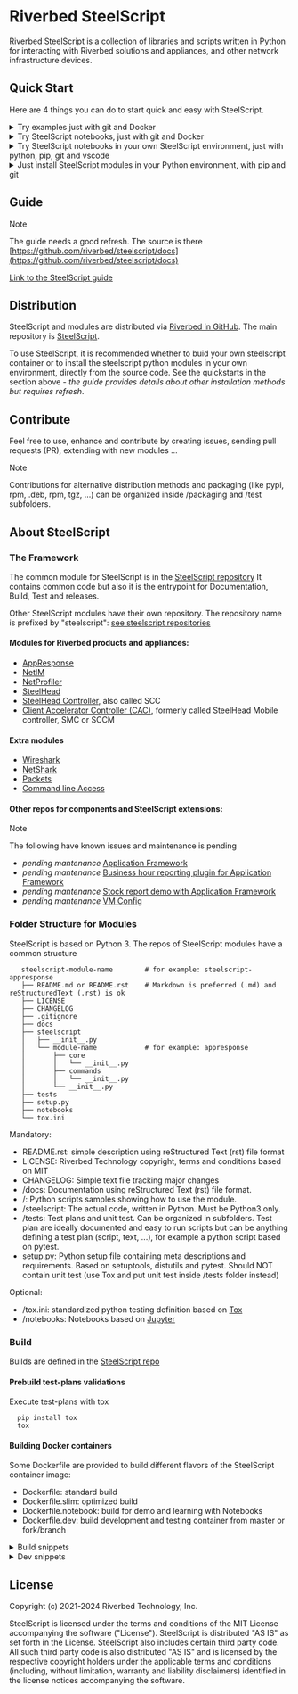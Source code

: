 # Riverbed SteelScript

Riverbed SteelScript is a collection of libraries and scripts written in Python for interacting
with Riverbed solutions and appliances, and other network infrastructure devices.

## Quick Start

Here are 4 things you can do to start quick and easy with SteelScript.

<details>
  <summary>Try examples just with git and Docker</summary>

### Quick Start SteelScript examples in a container

If you have [git](https://git-scm.com/downloads) and [Docker](https://www.docker.com/get-started) installed.
Open your shell (bash or PowerShell), build SteelScript from the latest source code and run it locally in a Docker container as follows:

#### Build and run SteelScript in a container

Build a docker image:

```shell
# Build a docker image from latest code
docker build --tag steelscript:latest https://github.com/riverbed/steelscript
```

Run SteelScript in a container:

```shell
# Run the image in an interactive container
docker run -it steelscript:latest /bin/bash
```

#### Try examples

You can try some script examples.


1. **AppResponse example**, print the Host Groups:

```shell
python examples/steelscript-appresponse/print_hostgroups-formatted.py {appresponse fqdn or IP address} -u {admin account} -p {password}
```

2. **Client Accelerator Controller example**, get the licenses and services:

```shell
python examples/steelscript-cacontroller/cacontroller-rest_api.py {client accelerator controller fqdn or IP address} --access_code {access_code}
```

3. **NetIM example**, list the devices:

```shell   
python examples/steelscript-netim/print-netim-devices-raw.py {netim core fqdn or IP address} --username {account} --password {password}
```

</details>

<details>
  <summary>Try SteelScript notebooks, just with git and Docker</summary>

### Quick Start SteelScript notebooks in a container 

If you have [git](https://git-scm.com/downloads) and [Docker](https://www.docker.com/get-started) installed.
You can build a steelscript container image that includes the Jupyter server and allows to run notebooks.

Build both steelscript bash imags and notebook image:

```shell
# Build the steelscript base image
docker build --tag steelscript:latest https://github.com/riverbed/steelscript

# Build the steelscript image for Jupyter Notebook
docker build --tag steelscript.notebook -f Dockerfile.notebook https://github.com/riverbed/steelscript
```

Run a container with the steelscript.notebook image. It contains the Jupyter Notebook server and will be listening on port 8888 by default.

```shell
# Start the steelscript.notebook container with built-in Jupyter Notebook
docker run --init --rm -p 8888:8888 --name=steelscript.notebook steelscript.notebook
```

In the output, grab the url containing the *token*, for example *http://127.0.0.1:8888/tree?token=123456* , and open it in your browser to log into the Jupyter web-console.

From there, in the *Notebooks* folder you can find some notebook  based on SteelScript:

* **AppResponse**: 01-appresponse-hostgroups.ipynb
* *work in progress* NetProfiler

</details>

<details>
  <summary>Try SteelScript notebooks in your own SteelScript environment, just with python, pip, git and vscode</summary>

### Quick Start SteelScript notebooks in your environment

If you have all the tools ready:
1. [Python](https://www.python.org/downloads) and pip
2. [git](https://git-scm.com/downloads)
3. [Visual Studio Code](https://code.visualstudio.com)
   
Download a notebook for SteelScript, open it in Visual Studio Code and your good to go:

* *work in progress* [Notebooks for Steelscript](https://github.com/riverbed/Riverbed-Community-Toolkit/SteelScript/101-notebook/steelscript-notebook.ipynb) in the [Riverbed Community Toolkit](https://github.com/riverbed/Riverbed-Community-Toolkit/SteelScript)
* **AppResponse**: [Hostgroups](https://github.com/riverbed/steelscript-appresponse/blob/master/notebooks/01-appresponse-hostgroups.ipynb)

> Jupyter Notebook files have .ipynb extension, [more about Jupyter Notebook](https://jupyter.org)

</details>

<details>
  <summary>Just install SteelScript modules in your Python environment, with pip and git</summary>

### Quick Start SteelScript in your environment

If you have all the tools installed in your environment: [Python](https://www.python.org/downloads), pip, and [git](https://git-scm.com/downloads)

Then, open your shell (bash or PowerShell) to install SteelScript and modules (directly from the latest source code):

```shell
# Install SteelScript and modules
pip install git+https://github.com/riverbed/steelscript
pip install git+https://github.com/riverbed/steelscript-appresponse
pip install git+https://github.com/riverbed/steelscript-netim
pip install git+https://github.com/riverbed/steelscript-netprofiler
pip install git+https://github.com/riverbed/steelscript-steelhead
pip install git+https://github.com/riverbed/steelscript-scc
# ... and others check the list on https://github.com/orgs/riverbed/repositories?q=steelscript
```

> Find all the steelscript modules: [steelscript repositories](https://github.com/orgs/riverbed/repositories?q=steelscript)

</details>


## Guide

> [!NOTE]
> The guide needs a good refresh. The source is there [https://github.com/riverbed/steelscript/docs](https://github.com/riverbed/steelscript/docs)

[Link to the SteelScript guide](https://support.riverbed.com/apis/steelscript)

## Distribution

SteelScript and modules are distributed via [Riverbed in GitHub](https://github.com/riverbed). The main repository is [SteelScript](https://github.com/riverbed/steelscript).

To use SteelScript, it is recommended whether to buid your own steelscript container or to install the steelscript python modules in your own environment, directly from the source code. See the quickstarts in the section above - *the guide provides details about other installation methods but requires refresh*.

##  Contribute

Feel free to use, enhance and contribute by creating issues, sending pull requests (PR), extending with new modules ...

> [!NOTE]
> Contributions for alternative distribution methods and packaging (like pypi, rpm, .deb, rpm, tgz, ...) can be organized inside /packaging and /test subfolders.

## About SteelScript

### The Framework

The common module for SteelScript is in the [SteelScript repository](https://github.com/riverbed/steelscript)
It contains common code but also it is the entrypoint for Documentation, Build, Test and releases.

Other SteelScript modules have their own repository. The repository name is prefixed by "steelscript": 
[see steelscript repositories](https://github.com/orgs/riverbed/repositories?q=steelscript)

#### Modules for Riverbed products and appliances:

- [AppResponse](https://github.com/riverbed/steelscript-appresponse)
- [NetIM](https://github.com/riverbed/steelscript-netim)
- [NetProfiler](https://github.com/riverbed/steelscript-netprofiler)
- [SteelHead](https://github.com/riverbed/steelscript-steelhead)
- [SteelHead Controller](https://github.com/riverbed/steelscript-scc), also called SCC
- [Client Accelerator Controller (CAC)](https://github.com/riverbed/steelscript-client-accelerator-controller), formerly called SteelHead Mobile controller, SMC or SCCM

#### Extra modules

- [Wireshark](https://github.com/riverbed/steelscript-wireshark)
- [NetShark](https://github.com/riverbed/steelscript-netshark)
- [Packets](https://github.com/riverbed/steelscript-packets)
- [Command line Access](https://github.com/riverbed/steelscript-cmdline)

#### Other repos for components and SteelScript extensions:

> [!NOTE]
> The following have known issues and maintenance is pending

- *pending mantenance* [Application Framework](https://github.com/riverbed/steelscript-appfwk)
- *pending mantenance* [Business hour reporting plugin for Application Framework](https://github.com/riverbed/steelscript-appfwk-business-hours)
- *pending mantenance* [Stock report demo with Application Framework](https://github.com/riverbed/steelscript-appfwk-business-hours)
- *pending mantenance* [VM Config](https://github.com/riverbed/steelscript-vm-config)

### Folder Structure for Modules

SteelScript is based on Python 3.
The repos of SteelScript modules have a common structure 

```
   steelscript-module-name        # for example: steelscript-appresponse
   ├── README.md or README.rst    # Markdown is preferred (.md) and reStructuredText (.rst) is ok
   ├── LICENSE
   ├── CHANGELOG
   ├── .gitignore
   ├── docs
   ├── steelscript
   │   ├── __init__.py
   │   └── module-name            # for example: appresponse
   │       ├── core
   │       │   └── __init__.py
   │       ├── commands
   │       │   └── __init__.py
   │       └── __init__.py
   ├── tests
   ├── setup.py
   ├── notebooks
   └── tox.ini
```

Mandatory:

- README.rst: simple description using reStructured Text (rst) file format
- LICENSE: Riverbed Technology copyright, terms and conditions based on MIT
- CHANGELOG: Simple text file tracking major changes
- /docs: Documentation using reStructured Text (rst) file format.
- /: Python scripts samples showing how to use the module.
- /steelscript: The actual code, written in Python. Must be Python3 only.
- /tests: Test plans and unit test. Can be organized in subfolders. Test plan are ideally documented and easy to run scripts but can be anything defining a test plan (script, text, ...), for example a python script based on pytest.
- setup.py: Python setup file containing meta descriptions and requirements. Based on setuptools, distutils and pytest. Should NOT contain unit test (use Tox and put unit test inside /tests folder instead)


Optional:

- /tox.ini: standardized python testing definition based on [Tox](https://tox.readthedocs.io/en/latest)
- /notebooks: Notebooks based on [Jupyter](https://jupyter.org)

### Build

Builds are defined in the [SteelScript repo](https://github.com/riverbed/steelscript)

#### Prebuild test-plans validations

Execute test-plans with tox

```shell
  pip install tox
  tox
```  
 
#### Building Docker containers

Some Dockerfile are provided to build different flavors of the SteelScript container image:

- Dockerfile: standard build
- Dockerfile.slim: optimized build
- Dockerfile.notebook: build for demo and learning with Notebooks
- Dockerfile.dev: build development and testing container from master or fork/branch


<details>
  <summary>Build snippets</summary>

##### Standard:

```shell
  docker build --tag steelscript -f Dockerfile .
```  

##### Slim:

```shell
  docker build --tag steelscript.slim -f Dockerfile.slim .
```  

##### Notebook

```shell
  docker build --tag steelscript.notebook -f Dockerfile.notebook .
```

</details>

<details>
  <summary>Dev snippets</summary>

##### Dev from master

```shell
  git clone https://github.com/riverbed/steelscript --depth 1 --recurse-submodules
  git clone https://github.com/riverbed/steelscript-netprofiler --depth 1 --recurse-submodules
  git clone https://github.com/riverbed/steelscript-wireshark --depth 1 --recurse-submodules
  git clone https://github.com/riverbed/steelscript-cmdline --depth 1 --recurse-submodules
  git clone https://github.com/riverbed/steelscript-scc --depth 1 --recurse-submodules
  git clone https://github.com/riverbed/steelscript-appresponse --depth 1 --recurse-submodules
  git clone https://github.com/riverbed/steelscript-netim --depth 1 --recurse-submodules
  git clone https://github.com/riverbed/steelscript-client-accelerator-controller --depth 1 --recurse-submodules
  git clone https://github.com/riverbed/steelscript-steelhead --depth 1 --recurse-submodules
  git clone https://github.com/riverbed/steelscript-packets.git --depth 1 --recurse-submodules

  docker build --tag steelscript.dev --progress=plain -f steelscript/Dockerfile.dev .
```

##### Dev from your_fork/your_branch

```shell
  git clone https://github.com/your_fork/steelscript --depth 1 --recurse-submodules -b your_branch
  git clone https://github.com/your_fork/steelscript-netprofiler --depth 1 --recurse-submodules -b your_branch
  git clone https://github.com/your_fork/steelscript-wireshark --depth 1 --recurse-submodules -b your_branch
  git clone https://github.com/your_fork/steelscript-cmdline --depth 1 --recurse-submodules -b your_branch
  git clone https://github.com/your_fork/steelscript-scc --depth 1 --recurse-submodules -b your_branch
  git clone https://github.com/your_fork/steelscript-appresponse --depth 1 --recurse-submodules -b your_branch
  git clone https://github.com/your_fork/steelscript-netim --depth 1 --recurse-submodules -b your_branch
  git clone https://github.com/your_fork/steelscript-client-accelerator-controller --depth 1 --recurse-submodules -b your_branch
  git clone https://github.com/your_fork/steelscript-steelhead --depth 1 --recurse-submodules -b your_branch
  git clone https://github.com/your_fork/steelscript-packets.git --depth 1 --recurse-submodules -b your_branch

  docker build --tag steelscript.dev --progress=plain -f steelscript/Dockerfile.dev .
```  

</details>

## License

Copyright (c) 2021-2024 Riverbed Technology, Inc.

SteelScript is licensed under the terms and conditions of the MIT License
accompanying the software ("License").  SteelScript is distributed "AS
IS" as set forth in the License. SteelScript also includes certain third
party code.  All such third party code is also distributed "AS IS" and is
licensed by the respective copyright holders under the applicable terms and
conditions (including, without limitation, warranty and liability disclaimers)
identified in the license notices accompanying the software.
